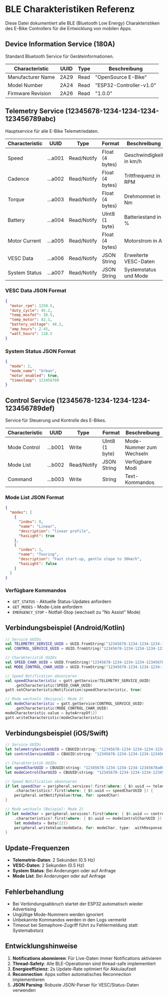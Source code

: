 # BLE Charakteristiken Referenz

Diese Datei dokumentiert alle BLE (Bluetooth Low Energy) Charakteristiken des E-Bike Controllers für die Entwicklung von mobilen Apps.

## Device Information Service (180A)

Standard Bluetooth Service für Geräteinformationen.

| Characteristic | UUID | Type | Beschreibung |
|----------------|------|------|-------------|
| Manufacturer Name | 2A29 | Read | "OpenSource E-Bike" |
| Model Number | 2A24 | Read | "ESP32-Controller-v1.0" |
| Firmware Revision | 2A26 | Read | "1.0.0" |

## Telemetry Service (12345678-1234-1234-1234-123456789abc)

Hauptservice für alle E-Bike Telemetriedaten.

| Characteristic | UUID | Type | Format | Beschreibung |
|----------------|------|------|--------|-------------|
| Speed | ...a001 | Read/Notify | Float (4 bytes) | Geschwindigkeit in km/h |
| Cadence | ...a002 | Read/Notify | Float (4 bytes) | Trittfrequenz in RPM |
| Torque | ...a003 | Read/Notify | Float (4 bytes) | Drehmomnet in Nm |
| Battery | ...a004 | Read/Notify | UInt8 (1 byte) | Batteriestand in % |
| Motor Current | ...a005 | Read/Notify | Float (4 bytes) | Motorstrom in A |
| VESC Data | ...a006 | Read/Notify | JSON String | Erweiterte VESC-Daten |
| System Status | ...a007 | Read/Notify | JSON String | Systemstatus und Mode |

### VESC Data JSON Format
```json
{
  "motor_rpm": 1250.5,
  "duty_cycle": 45.2,
  "temp_mosfet": 38.5,
  "temp_motor": 42.1,
  "battery_voltage": 48.2,
  "amp_hours": 2.45,
  "watt_hours": 118.5
}
```

### System Status JSON Format
```json
{
  "mode": 2,
  "mode_name": "Urban",
  "motor_enabled": true,
  "timestamp": 123456789
}
```

## Control Service (12345678-1234-1234-1234-123456789def)

Service für Steuerung und Kontrolle des E-Bikes.

| Characteristic | UUID | Type | Format | Beschreibung |
|----------------|------|------|--------|-------------|
| Mode Control | ...b001 | Write | UInt8 (1 byte) | Mode-Nummer zum Wechseln |
| Mode List | ...b002 | Read/Notify | JSON String | Verfügbare Modi |
| Command | ...b003 | Write | String | Text-Kommandos |

### Mode List JSON Format
```json
{
  "modes": [
    {
      "index": 0,
      "name": "Linear",
      "description": "linear profile",
      "hasLight": true
    },
    {
      "index": 1,
      "name": "Touring",
      "description": "Fast start-up, gentle slope to 30km/h",
      "hasLight": false
    }
  ]
}
```

### Verfügbare Kommandos
- `GET_STATUS` - Aktuelle Status-Updates anfordern
- `GET_MODES` - Mode-Liste anfordern
- `EMERGENCY_STOP` - Notfall-Stop (wechselt zu "No Assist" Mode)

## Verbindungsbeispiel (Android/Kotlin)

```kotlin
// Service UUIDs
val TELEMETRY_SERVICE_UUID = UUID.fromString("12345678-1234-1234-1234-123456789abc")
val CONTROL_SERVICE_UUID = UUID.fromString("12345678-1234-1234-1234-123456789def")

// Charakteristik UUIDs  
val SPEED_CHAR_UUID = UUID.fromString("12345678-1234-1234-1234-12345678a001")
val MODE_CONTROL_CHAR_UUID = UUID.fromString("12345678-1234-1234-1234-12345678b001")

// Speed Notification abonnieren
val speedCharacteristic = gatt.getService(TELEMETRY_SERVICE_UUID)
    .getCharacteristic(SPEED_CHAR_UUID)
gatt.setCharacteristicNotification(speedCharacteristic, true)

// Mode wechseln (Beispiel: Mode 2)
val modeCharacteristic = gatt.getService(CONTROL_SERVICE_UUID)
    .getCharacteristic(MODE_CONTROL_CHAR_UUID)
modeCharacteristic.value = byteArrayOf(2)
gatt.writeCharacteristic(modeCharacteristic)
```

## Verbindungsbeispiel (iOS/Swift)

```swift
// Service UUIDs
let telemetryServiceUUID = CBUUID(string: "12345678-1234-1234-1234-123456789abc")
let controlServiceUUID = CBUUID(string: "12345678-1234-1234-1234-123456789def")

// Charakteristik UUIDs
let speedCharUUID = CBUUID(string: "12345678-1234-1234-1234-12345678a001")
let modeControlCharUUID = CBUUID(string: "12345678-1234-1234-1234-12345678b001")

// Speed Notification abonnieren
if let speedChar = peripheral.services?.first(where: { $0.uuid == telemetryServiceUUID })?
    .characteristics?.first(where: { $0.uuid == speedCharUUID }) {
    peripheral.setNotifyValue(true, for: speedChar)
}

// Mode wechseln (Beispiel: Mode 2)
if let modeChar = peripheral.services?.first(where: { $0.uuid == controlServiceUUID })?
    .characteristics?.first(where: { $0.uuid == modeControlCharUUID }) {
    let modeData = Data([2])
    peripheral.writeValue(modeData, for: modeChar, type: .withResponse)
}
```

## Update-Frequenzen

- **Telemetrie-Daten**: 2 Sekunden (0.5 Hz)
- **VESC-Daten**: 2 Sekunden (0.5 Hz)
- **System Status**: Bei Änderungen oder auf Anfrage
- **Mode List**: Bei Änderungen oder auf Anfrage

## Fehlerbehandlung

- Bei Verbindungsabbruch startet der ESP32 automatisch wieder Advertising
- Ungültige Mode-Nummern werden ignoriert
- Unbekannte Kommandos werden in den Logs vermerkt
- Timeout bei Semaphore-Zugriff führt zu Fehlermeldung statt Systemabsturz

## Entwicklungshinweise

1. **Notifications abonnieren**: Für Live-Daten immer Notifications aktivieren
2. **Thread-Safety**: Alle BLE-Operationen sind thread-safe implementiert
3. **Energieeffizienz**: 2s Update-Rate optimiert für Akkulaufzeit
4. **Reconnection**: Apps sollten automatisches Reconnection implementieren
5. **JSON Parsing**: Robuste JSON-Parser für VESC/Status-Daten verwenden

